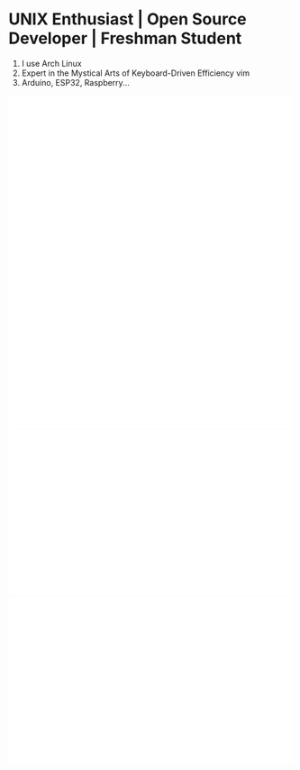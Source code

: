 #  UNIX Enthusiast | Open Source Developer | Freshman Student

1. I use Arch Linux
2. Expert in the Mystical Arts of Keyboard-Driven Efficiency vim
3. Arduino, ESP32, Raspberry...  

![](https://raw.githubusercontent.com/capi-nemoo/github-stats/master/generated/overview.svg#gh-dark-mode-only) ![](https://raw.githubusercontent.com/capi-nemoo/github-stats/master/generated/languages.svg#gh-dark-mode-only)
![](https://raw.githubusercontent.com/capi-nemoo/github-stats/master/generated/overview.svg#gh-light-mode-only) ![](https://raw.githubusercontent.com/capi-nemoo/github-stats/master/generated/languages.svg#gh-light-mode-only)


